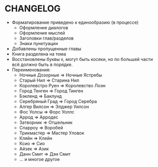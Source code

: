 # CHANGELOG

- Форматирование приведено к единообразию (в процессе)
  - Оформление диалогов
  - Оформление мыслей
  - Заголовки глав/разделов
  - Знаки пунктуации
- Добавлены пропущенные главы
- Книга разделена на тома
- Восстановлены буквы `ё`, могут быть косяки, но по большей части всё должно быть в порядке.
- Переименования:
  - Ночные Дозорные => Ночные Ястребы
  - Старый Нил => Старина Нил
  - Королевстро Руен => Королевство Лоэн
  - Город Тенген => Город Тинген
  - Бэкленд => Баклунд
  - Серебряный Град => Город Серебра
  - Алгер Вилсон => Элджер Уилсон
  - Фос Уолсы => Форс Уоллс
  - Аррод => Арродес
  - Затворник => Отшельник
  - Спарроу => Воробей
  - Трикмастер => Мастер Уловок
  - Кляйн => Клейн
  - Ксио => Сио
  - Айзек => Азик
  - Данн Смит => Дэн Смит
  - … и многое другое
